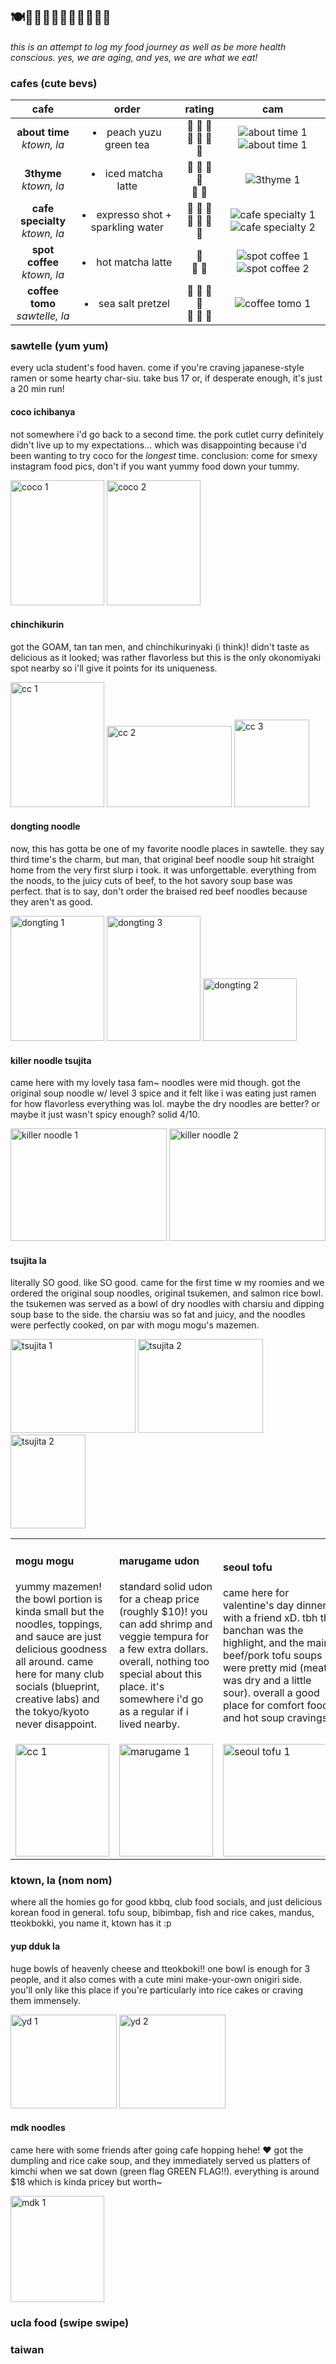 ## 🍽️🍜🍇🍤🍧🍹🌽🍔🍱🍊🍢

*this is an attempt to log my food journey as well as be more health conscious. yes, we are aging, and yes, we are what we eat!*

### cafes (cute bevs)
|                  cafe                  |                   order                   |                                   rating                                    |                                                               cam                                                                |
| :------------------------------------: | :---------------------------------------: | :-------------------------------------------------------------------------: | :------------------------------------------------------------------------------------------------------------------------------: |
|   **about time** <br /> *ktown, la*    |       <li>peach yuzu green tea</li>       |            :tea: :tea: :tea: <br /> :book: :book: :book: :book:             |    <img src="/images/food/about_time.png" alt="about time 1" /> <img src="/images/food/about_time2.png" alt="about time 1"/>     |
|    **3thyme**   <br /> *ktown, la*     |        <li>iced matcha latte</li>         |                :tea: :tea: :tea: :tea: <br /> :book: :book:                 |                                       <img src="/images/food/3thyme.png" alt="3thyme 1" />                                       |
| **cafe specialty**  <br /> *ktown, la* | <li>expresso shot + sparkling water </li> |            :tea: :tea: :tea: <br /> :book: :book: :book: :book:             | <img src="/images/food/specialty1.jpg" alt="cafe specialty 1" /><img src="/images/food/specialty2.jpg" alt="cafe specialty 2" /> |
|  **spot coffee**  <br /> *ktown, la*   |        <li>hot matcha latte </li>         |                         :tea: <br /> :book: :book:                          |        <img src="/images/food/spot1.jpg" alt="spot coffee 1" />  <img src="/images/food/spot2.jpg" alt="spot coffee 2" />        |
| **coffee tomo**  <br /> *sawtelle, la* |        <li>sea salt pretzel </li>         | :croissant: :croissant: :croissant: :croissant: <br /> :book: :book: :book: |                                     <img src="/images/food/tomo1.jpg" alt="coffee tomo 1" />                                     |

### sawtelle (yum yum)

every ucla student's food haven. come if you're craving japanese-style ramen or some hearty char-siu. take bus 17 or, if desperate enough, it's just a 20 min run!

#### coco ichibanya
not somewhere i'd go back to a second time. the pork cutlet curry definitely didn't live up to my expectations... which was disappointing because i'd been wanting to try coco for the *longest* time. conclusion: come for smexy instagram food pics, don't if you want yummy food down your tummy.

<img src="/images/food/coco1.png" alt="coco 1" style="width: 150px; height: 200px"/>
<img src="/images/food/coco2.png" alt="coco 2" style="width: 150px; height: 200px"/>

#### chinchikurin
got the GOAM, tan tan men, and chinchikurinyaki (i think)! didn't taste as delicious as it looked; was rather flavorless but this is the only okonomiyaki spot nearby so i'll give it points for its uniqueness.
 
<img src="/images/food/cc1.JPG" alt="cc 1" style="width: 150px; height: 200px"/>
<img src="/images/food/cc2.JPG" alt="cc 2" style="width: 200px; height: 130px"/>
<img src="/images/food/cc3.JPG" alt="cc 3" style="width: 120px; height: 140px"/>

#### dongting noodle
now, this has gotta be one of my favorite noodle places in sawtelle. they say third time's the charm, but man, that original beef noodle soup hit straight home from the very first slurp i took. it was unforgettable. everything from the noods, to the juicy cuts of beef, to the hot savory soup base was perfect. that is to say, don't order the braised red beef noodles because they aren't as good.

<img src="/images/food/braised_beef_noodles.webp" alt="dongting 1" style="width: 150px; height: 200px"/>
 <img src="/images/food/dongting3.png" alt="dongting 3" style="width: 150px; height: 200px"/>
 <img src="/images/food/dongting1.png" alt="dongting 2" style="width: 150px; height: 100px"/>

#### killer noodle tsujita
came here with my lovely tasa fam~ noodles were mid though. got the original soup noodle w/ level 3 spice and it felt like i was eating just ramen for how flavorless everything was lol. maybe the dry noodles are better? or maybe it just wasn't spicy enough? solid 4/10.

<img src="/images/food/killer1.jpg" alt="killer noodle 1" style="width: 250px; height: 180px"/>
<img src="/images/food/killer2.jpg" alt="killer noodle 2" style="width: 250px; height: 180px"/>

#### tsujita la
literally SO good. like SO good. came for the first time w my roomies and we ordered the original soup noodles, original tsukemen, and salmon rice bowl. the tsukemen was served as a bowl of dry noodles with charsiu and dipping soup base to the side. the charsiu was so fat and juicy, and the noodles were perfectly cooked, on par with mogu mogu's mazemen.

<img src="/images/food/tsujita1.png" alt="tsujita 1" style="width: 200px; height: 150px"/>
<img src="/images/food/tsujita2.JPG" alt="tsujita 2" style="width: 200px; height: 150px"/>
<img src="/images/food/tsujita3.jpg" alt="tsujita 2" style="width: 120px; height: 150px"/>

<div style="two-column">
<table class="no-border-table">
 <tr>
    <td>
        <h4>mogu mogu</h4>
        <p>yummy mazemen! the bowl portion is kinda small but the noodles, toppings, and sauce are just delicious goodness all around. came here for many club socials (blueprint, creative labs) and the tokyo/kyoto never disappoint.</p>
    </td>
    <td>
        <h4>marugame udon</h4>
        <p>standard solid udon for a cheap price (roughly $10)! you can add shrimp and veggie tempura for a few extra dollars. overall, nothing too special about this place. it's somewhere i'd go as a regular if i lived nearby.</p>
    </td>
    <td>
        <h4>seoul tofu</h4>
        <p>came here for valentine's day dinner with a friend xD. tbh the banchan was the highlight, and the main beef/pork tofu soups were pretty mid (meat was dry and a little sour). overall a good place for comfort food and hot soup cravings!</p>
    </td>
 </tr>
 <tr>
    <td>
        <img src="/images/food/mm1.JPG" alt="cc 1" style="width: 150px; height: 180px"/>
    </td>
    <td>
        <img src="/images/food/marugame1.JPG" alt="marugame 1" style="width: 150px; height: 180px"/>
    </td>
    <td>
        <img src="/images/food/seoultofu.png" alt="seoul tofu 1" style="width: 180px; height: 180px"/>
    </td>
 </tr>
</table>
</div>

### ktown, la (nom nom)
where all the homies go for good kbbq, club food socials, and just delicious korean food in general. tofu soup, bibimbap, fish and rice cakes, mandus, tteokbokki, you name it, ktown has it :p

#### yup dduk la

huge bowls of heavenly cheese and tteokboki!! one bowl is enough for 3 people, and it also comes with a cute mini make-your-own onigiri side. you'll only like this place if you're particularly into rice cakes or craving them immensely.

<img src="/images/food/yd1.JPG" alt="yd 1" style="width: 170px; height: 150px"/>
<img src="/images/food/yd2.JPG" alt="yd 2" style="width: 170px; height: 150px"/>

#### mdk noodles
came here with some friends after going cafe hopping hehe! :heart: got the dumpling and rice cake soup, and they immediately served us platters of kimchi when we sat down (green flag GREEN FLAG!!). everything is around $18 which is kinda pricey but worth~

<img src="/images/food/mdk.png" alt="mdk 1" style="width: 150px; height: 170px"/>

### ucla food (swipe swipe)

### taiwan